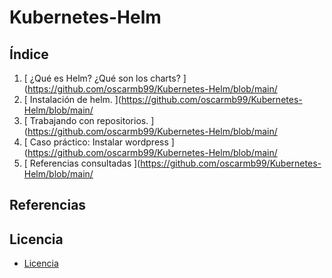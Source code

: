 # Kubernetes-Helm

## Índice
1. [ ¿Qué es Helm? ¿Qué son los charts? ](https://github.com/oscarmb99/Kubernetes-Helm/blob/main/
2. [ Instalación de helm. ](https://github.com/oscarmb99/Kubernetes-Helm/blob/main/
3. [ Trabajando con repositorios. ](https://github.com/oscarmb99/Kubernetes-Helm/blob/main/
4. [ Caso práctico: Instalar wordpress ](https://github.com/oscarmb99/Kubernetes-Helm/blob/main/
5. [ Referencias consultadas ](https://github.com/oscarmb99/Kubernetes-Helm/blob/main/

## Referencias

## Licencia
- [Licencia](https://github.com/oscarmb99/Kubernetes-Helm/blob/main/imagenes/licencia.png)
